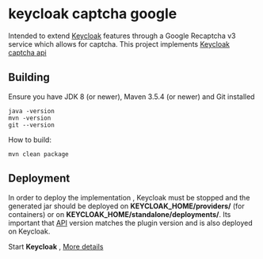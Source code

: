 # keycloak captcha google
Intended to extend [Keycloak](https://www.keycloak.org/) features through a Google Recaptcha v3 service which allows for captcha. This project implements [Keycloak captcha api](https://github.com/raitonbl/keycloak-captcha)

## Building

Ensure you have JDK 8 (or newer), Maven 3.5.4 (or newer) and Git installed

    java -version
    mvn -version
    git --version

How to build:

    mvn clean package

## Deployment    

In order to deploy the implementation , Keycloak must be stopped and the generated jar should be deployed on **KEYCLOAK_HOME/providers/** (for containers) or on **KEYCLOAK_HOME/standalone/deployments/**.
Its important that [API](https://github.com/raitonbl/keycloak-captcha) version matches the plugin version and is also deployed on Keycloak.

Start **Keycloak** , [More details](https://www.keycloak.org/documentation.html)

